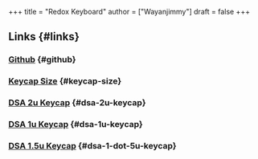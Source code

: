 +++
title = "Redox Keyboard"
author = ["Wayanjimmy"]
draft = false
+++

## Links {#links}


### [Github](https://github.com/mattdibi/redox-keyboard) {#github}


### [Keycap Size](https://imgur.com/Z6qwD2e) {#keycap-size}


### [DSA 2u Keycap](https://www.aliexpress.com/item/4001241957677.html?spm=a2g0o.detail.1000014.11.32e1611a9wOROq&gps-id=pcDetailBottomMoreOtherSeller&scm=1007.33416.205061.0&scm%5Fid=1007.33416.205061.0&scm-url=1007.33416.205061.0&pvid=c64208b3-7219-40a1-95a7-8b365c7d1699&%5Ft=gps-id:pcDetailBottomMoreOtherSeller,scm-url:1007.33416.205061.0,pvid:c64208b3-7219-40a1-95a7-8b365c7d1699,tpp%5Fbuckets:668%230%23131923%2314%5F668%23888%233325%239%5F23416%230%23205061%2310%5F23416%234721%2321967%23780%5F23416%234722%2321972%2310%5F668%232846%238113%231998%5F668%232717%237561%23343%5F668%231000022185%231000066058%230%5F668%233422%2315392%2332%5F4452%230%23214000%230%5F4452%233474%2316498%23858%5F4452%234862%2324463%23418%5F4452%233098%239599%23356%5F4452%235108%2323442%23464%5F4452%233564%2316062%23542) {#dsa-2u-keycap}


### [DSA 1u Keycap](https://www.aliexpress.com/item/32830177884.html?spm=a2g0o.productlist.0.0.5a3e48cfzYcXIC&algo%5Fpvid=e4407f59-8341-4e5c-b7a8-6e23da1c147a&algo%5Fexpid=e4407f59-8341-4e5c-b7a8-6e23da1c147a-0&btsid=0b0a555e16149929691082010eee94&ws%5Fab%5Ftest=searchweb0%5F0,searchweb201602%5F,searchweb201603%5F) {#dsa-1u-keycap}


### [DSA 1.5u Keycap](https://www.aliexpress.com/item/1005001396162033.html?spm=a2g0o.detail.1000014.13.32e1611a9wOROq&gps-id=pcDetailBottomMoreOtherSeller&scm=1007.33416.205061.0&scm%5Fid=1007.33416.205061.0&scm-url=1007.33416.205061.0&pvid=c64208b3-7219-40a1-95a7-8b365c7d1699&%5Ft=gps-id:pcDetailBottomMoreOtherSeller,scm-url:1007.33416.205061.0,pvid:c64208b3-7219-40a1-95a7-8b365c7d1699,tpp%5Fbuckets:668%230%23131923%2314%5F668%23888%233325%239%5F23416%230%23205061%2310%5F23416%234721%2321967%23780%5F23416%234722%2321972%2310%5F668%232846%238113%231998%5F668%232717%237561%23343%5F668%231000022185%231000066058%230%5F668%233422%2315392%2332%5F4452%230%23214000%230%5F4452%233474%2316498%23858%5F4452%234862%2324463%23418%5F4452%233098%239599%23356%5F4452%235108%2323442%23464%5F4452%233564%2316062%23542) {#dsa-1-dot-5u-keycap}

